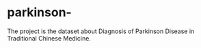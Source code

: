 # parkinson-
The project is the dataset about Diagnosis of Parkinson Disease in Traditional Chinese Medicine.
